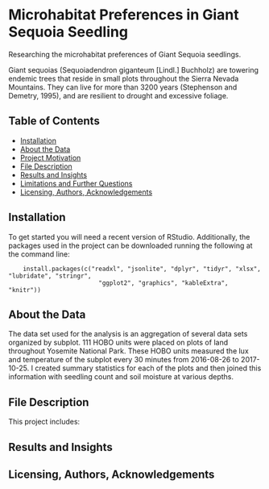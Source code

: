 # Microhabitat Preferences in Giant Sequoia Seedling
Researching the microhabitat preferences of Giant Sequoia seedlings. 

Giant sequoias (Sequoiadendron giganteum [Lindl.] Buchholz) are towering endemic trees that reside in small plots throughout the Sierra Nevada Mountains. They can live for more than 3200 years (Stephenson and Demetry, 1995), and are resilient to drought and excessive foliage.

## Table of Contents
* [Installation](#Installation)
* [About the Data](#About)
* [Project Motivation](#motivation)
* [File Description](#description)
* [Results and Insights](#Results)
* [Limitations and Further Questions](#Limitations)
* [Licensing, Authors, Acknowledgements](#licensing)

## Installation
To get started you will need a recent version of RStudio. Additionally, the packages used in the project can be downloaded running the following at the command line:
    
        install.packages(c("readxl", "jsonlite", "dplyr", "tidyr", "xlsx", "lubridate", "stringr", 
                             "ggplot2", "graphics", "kableExtra", "knitr"))
                            
## About the Data <a name="About"></a>
The data set used for the analysis is an aggregation of several data sets organized by subplot. 111 HOBO units were placed on plots of land throughout Yosemite National Park. These HOBO units measured the lux and temperature of the subplot every 30 minutes from 2016-08-26 to 2017-10-25. I created summary statistics for each of the plots and then joined this information with seedling count and soil moisture at various depths.

## File Description <a name="description"></a>
This project includes:

## Results and Insights <a name="Results"></a>

## Licensing, Authors, Acknowledgements <a name="licensing"></a>
